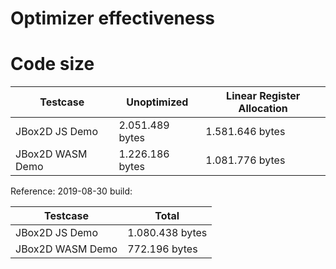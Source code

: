 # Optimizer effectiveness

# Code size

Testcase          |Unoptimized     |Linear Register Allocation
------------------|----------------|--------------------------------
JBox2D JS Demo    |2.051.489 bytes |1.581.646 bytes
JBox2D WASM Demo  |1.226.186 bytes |1.081.776 bytes   

Reference: 2019-08-30 build:

Testcase          |Total     
------------------|----------------
JBox2D JS Demo    |1.080.438 bytes 
JBox2D WASM Demo  |  772.196 bytes    
